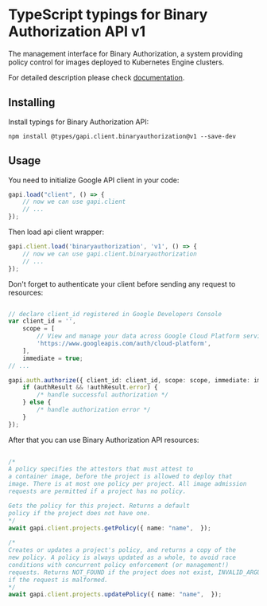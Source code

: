 # TypeScript typings for Binary Authorization API v1
The management interface for Binary Authorization, a system providing policy control for images deployed to Kubernetes Engine clusters.

For detailed description please check [documentation](https://cloud.google.com/binary-authorization/).

## Installing

Install typings for Binary Authorization API:
```
npm install @types/gapi.client.binaryauthorization@v1 --save-dev
```

## Usage

You need to initialize Google API client in your code:
```typescript
gapi.load("client", () => { 
    // now we can use gapi.client
    // ... 
});
```

Then load api client wrapper:
```typescript
gapi.client.load('binaryauthorization', 'v1', () => {
    // now we can use gapi.client.binaryauthorization
    // ... 
});
```

Don't forget to authenticate your client before sending any request to resources:
```typescript

// declare client_id registered in Google Developers Console
var client_id = '',
    scope = [     
        // View and manage your data across Google Cloud Platform services
        'https://www.googleapis.com/auth/cloud-platform',
    ],
    immediate = true;
// ...

gapi.auth.authorize({ client_id: client_id, scope: scope, immediate: immediate }, authResult => {
    if (authResult && !authResult.error) {
        /* handle successful authorization */
    } else {
        /* handle authorization error */
    }
});            
```

After that you can use Binary Authorization API resources:

```typescript 
    
/* 
A policy specifies the attestors that must attest to
a container image, before the project is allowed to deploy that
image. There is at most one policy per project. All image admission
requests are permitted if a project has no policy.

Gets the policy for this project. Returns a default
policy if the project does not have one.  
*/
await gapi.client.projects.getPolicy({ name: "name",  }); 
    
/* 
Creates or updates a project's policy, and returns a copy of the
new policy. A policy is always updated as a whole, to avoid race
conditions with concurrent policy enforcement (or management!)
requests. Returns NOT_FOUND if the project does not exist, INVALID_ARGUMENT
if the request is malformed.  
*/
await gapi.client.projects.updatePolicy({ name: "name",  });
```

